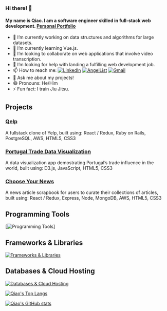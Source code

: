 ### Hi there! 👋

#### My name is Qiao. I am a software engineer skilled in full-stack web development. [Personal Portfolio](https://qiaoyanghan.com/)

- 🔭 I’m currently working on data structures and algorithms for large datasets.
- 🌱 I’m currently learning Vue.js.
- 👯 I’m looking to collaborate on web applications that involve video transcription.
- 🤔 I’m looking for help with landing a fulfilling web development job.
- 📫 How to reach me:
[![LinkedIn](https://img.shields.io/badge/linkedin-%230077B5.svg?style=for-the-badge&logo=linkedin&logoColor=white)](https://www.linkedin.com/in/qiaoyanghan/)
[![AngelList](https://img.shields.io/badge/AngelList-%23D4D4D4.svg?style=for-the-badge&logo=AngelList&logoColor=white)](https://angel.co/u/qiaoyanghan)
[![Gmail](https://img.shields.io/badge/Gmail-D14836?style=for-the-badge&logo=gmail&logoColor=white)](mailto:qyhwork@gmail.com)
- 💬 Ask me about my projects!
- 😄 Pronouns: He/Him
- ⚡ Fun fact: I train Jiu Jitsu.

## Projects
### [Qelp](https://github.com/qyhAppAcademy/Qelp)
A fullstack clone of Yelp, built using: React / Redux, Ruby on Rails, PostgreSQL, AWS, HTML5, CSS3

### [Portugal Trade Data Visualization](https://github.com/qyhAppAcademy/Portugal-Trade-Data-Visualization)
A data visualization app demostrating Portugal’s trade influence in the world, built using: D3.js, JavaScript, HTML5, CSS3

### [Choose Your News](https://github.com/qyhAppAcademy/Choose-Your-News)
A news article scrapbook for users to curate their collections of articles, built using: React / Redux, Express, Node, MongoDB, AWS, HTML5, CSS3

## Programming Tools
[![Programming Tools](https://skills.thijs.gg/icons?i=js,ruby,php,python,java,html,css,sass)]

## Frameworks & Libraries
[![Frameworks & Libraries](https://skills.thijs.gg/icons?i=react,redux,express,nodejs,jquery,rails,laravel)](https://skills.thijs.gg)

## Databases & Cloud Hosting
[![Databases & Cloud Hosting](https://skills.thijs.gg/icons?i=postgres,sqlite,mysql,mongodb,aws)](https://skills.thijs.gg)

[![Qiao's Top Langs](https://github-readme-stats.vercel.app/api/top-langs/?username=qyhAppAcademy)](https://github.com/qyhAppAcademy/github-readme-stats)

[![Qiao's GitHub stats](https://github-readme-stats.vercel.app/api?username=qyhAppAcademy&show_icons=true&count_private=true)](https://github.com/qyhAppAcademy/github-readme-stats)
